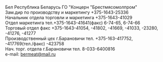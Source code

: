 ﻿Бел Республика Беларусь ГО "Концерн "Брестмясомолпром"  
Зам.дир по производству и маркетингу +375-1643-25336  
Начальник отдела торговли и маркетинга +375-1643-41029  
Отдел маркетинга тел.+375-1643-41641(факс) 6-74-65, 6-74-66  
Торговый отдел факс +375-1643-41054, -41802, -41669, -41033, -23280, -41276, -41277  
Производственный цех г.Барановичи тел. +375-163-417752, -417769(тел./факс) -423758  
Нач. торг. отдела г.Барановичи тел. 8-033-6400816  
e-mail: bermeat@mail.ru